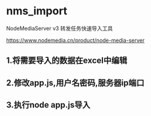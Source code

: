 # nms_import 
NodeMediaServer v3 转发任务快速导入工具

https://www.nodemedia.cn/product/node-media-server

## 1.将需要导入的数据在excel中编辑

## 2.修改app.js,用户名密码,服务器ip端口

## 3.执行node app.js导入